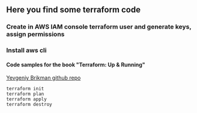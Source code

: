 ## Here you find some terraform code

### Create in AWS IAM console terraform user and generate keys, assign permissions
### Install aws cli
#### Code samples for the book "Terraform: Up & Running" 
[Yevgeniy Brikman github repo](https://github.com/brikis98/terraform-up-and-running-code)
```
terraform init
terraform plan
terraform apply
terraform destroy
```
